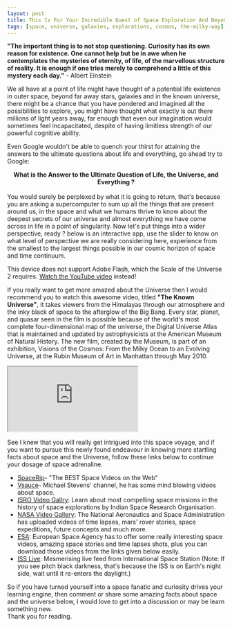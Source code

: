 ```yaml
---
layout: post
title: This Is For Your Incredible Quest of Space Exploration And Beyond
tags: [space, universe, galaxies, explorations, cosmos, the-milky-way]
---
```

__"The important thing is to not stop questioning. Curiosity has its own reason for existence. One cannot help but be in awe when he contemplates the mysteries of eternity, of life, of the marvellous structure of reality. It is enough if one tries merely to comprehend a little of this mystery each day."__ - Albert Einstein

We all have at a point of life might have thought of a potential life existence in outer space, beyond far away stars, galaxies and in the known universe, there might be a chance that you have pondered and imagined all the possibilities to explore, you might have thought what exactly is out there millions of light years away, far enough that even our imagination would sometimes feel incapacitated, despite of having limitless strength of our powerful cognitive ability.

Even Google wouldn't be able to quench your thirst for attaining the answers to the ultimate questions about life and everything, go ahead try to Google:<br> __<center>What is the Answer to the Ultimate Question of Life, the Universe, and Everything ?</center>__ <br>You would surely be perplexed by what it is going to return, that's because you are asking a supercomputer to sum up all the things that are present around us, in the space and what we humans thrive to know about the deepest secrets of our universe and almost everything we have come across in life in a point of singularity. Now let's put things into a wider perspective, ready ? below is an interactive app, use the slider to know on what level of perspective we are really considering here, experience from the smallest to the largest things possible in our cosmic horizon of space and time continuum.

<object type="application/x-shockwave-flash" data="http://htwins.net/scale2/c.swf?path=http://htwins.net/scale2/scale_2.swf?bordercolor=white" width="768" height="434">
	<param name="movie" value="http://htwins.net/scale2/c.swf?path=http://htwins.net/scale2/scale_2.swf?bordercolor=white" />
	<param name="allowScriptAccess" value="always" />
		This device does not support Adobe Flash, which the Scale of the Universe 2 requires. <a href="http://www.youtube.com/watch?v=uaGEjrADGPA">Watch the YouTube video</a> instead!
</object>

If you really want to get more amazed about the Universe then I would recommend you to watch this awesome video, titled __"The Known Universe"__, it takes viewers from the Himalayas through our atmosphere and the inky black of space to the afterglow of the Big Bang. Every star, planet, and quasar seen in the film is possible because of the world's most complete four-dimensional map of the universe, the Digital Universe Atlas that is maintained and updated by astrophysicists at the American Museum of Natural History. The new film, created by the Museum, is part of an exhibition, Visions of the Cosmos: From the Milky Ocean to an Evolving Universe, at the Rubin Museum of Art in Manhattan through May 2010.

<div class="embed-responsive embed-responsive-16by9">
  <iframe class="embed-responsive-item" src="https://www.youtube.com/embed/17jymDn0W6U" allowfullscreen></iframe>
</div>


See I knew that you will really get intrigued into this space voyage, and if you want to pursue this newly found endeavour in knowing more startling facts about space and the Universe, follow these links below to continue your dosage of space adrenaline.

* [SpaceRip](https://www.youtube.com/user/SpaceRip)- "The BEST Space Videos on the Web"<br>
* [Vsauce](https://www.youtube.com/user/Vsauce/videos)- Michael Stevens' channel, he has some mind blowing videos about space.<br>
* [ISRO Video Gallry](http://www.isro.gov.in/video-gallery): Learn about most compelling space missions in the history of space explorations by Indian Space Research Organisation.
* [NASA Video Gallery](https://www.nasa.gov/multimedia/videogallery/index.html): The National Aeronautics and Space Administration has uploaded videos of time lapses, mars' rover stories, space expeditions, future concepts and much more. <br>
* [ESA](http://www.esa.int/spaceinvideos/Videos): European Space Agency has to offer some really interesting space videos, amazing space stories and time lapses shots, plus you can download those videos from the links given below easily.<br>
* [ISS Live](http://www.ustream.tv/channel/iss-hdev-payload): Mesmerising live feed from International Space Station (Note: If you see pitch black darkness, that's because the ISS is on Earth's night side, wait until it re-enters the daylight.)

So if you have turned yourself into a space fanatic and curiosity drives your learning engine, then comment or share some amazing facts about space and the universe below, I would love to get into a discussion or may be learn something new.<br>
Thank you for reading.
